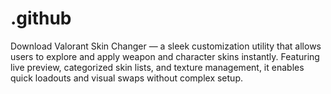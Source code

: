 # .github
Download Valorant Skin Changer — a sleek customization utility that allows users to explore and apply weapon and character skins instantly. Featuring live preview, categorized skin lists, and texture management, it enables quick loadouts and visual swaps without complex setup.
